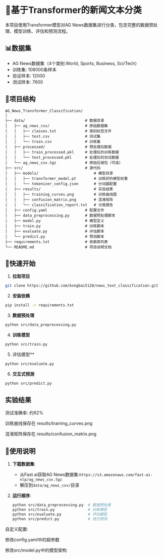 # 🏡基于Transformer的新闻文本分类

本项目使用Transformer模型对AG News数据集进行分类，包含完整的数据预处理、模型训练、评估和预测流程。

## 📊数据集
- AG News数据集（4个类别:World, Sports, Business, Sci/Tech）
- 训练集: 108000条样本
- 验证样本: 12000
- 测试样本: 7600

## 📂项目结构
```bplaintext
AG_News_Transformer_Classification/
│
├── data/                           # 数据目录
│   ├── ag_news_csv/                # 原始数据集
│   │   ├── classes.txt             # 类别标签文件
│   │   ├── test.csv                # 测试集
│   │   └── train.csv               # 训练集
│   ├── processed/                  # 预处理后数据
│   │   ├── train_processed.pkl     # 处理后的训练数据
│   │   └── test_processed.pkl      # 处理后的测试数据
│   └── ag_news_csv.tgz             # 原始压缩包（可选）
├── src/                            # 源代码
│   ├── models/                         # 模型目录
│   │   ├── transformer_model.pt        # 训练好的模型权重
│   │   └── tokenizer_config.json       # 分词器配置
│   ├── results/                        # 实验结果
│   │   ├── training_curves.png         # 训练曲线图
│   │   ├── confusion_matrix.png        # 混淆矩阵
│   │   └── classification_report.txt   # 分类报告
│   ├── config.yaml                 # 配置文件
│   ├── data_preprocessing.py       # 数据预处理脚本
│   ├── model.py                    # 模型定义
│   ├── train.py                    # 训练脚本
│   ├── evaluate.py                 # 评估脚本
│   └── predict.py                  # 预测脚本
├── requirements.txt                # 依赖库列表
└── README.md                       # 项目说明文档
```

## 🚀快速开始
1. **拉取项目**
```bash
git clone https://github.com/kongbai5128/news_text_classification.git
```
2. **安装依赖**
```bash
pip install -r requirements.txt
```
3. **数据预处理**
```bash
python src/data_preprocessing.py
```
4. **训练模型**
```bash
python src/train.py
```
5. 评估模型**
```bash
python src/evaluate.py
```
6. **交互式预测**
```bash
python src/predict.py
```
## 实验结果
测试准确率: 约92%

训练曲线保存在 results/training_curves.png

混淆矩阵保存在 results/confusion_matrix.png



## 📄使用说明

1. **下载数据集**:
   - 从Fast.ai获取AG News数据集:`https://s3.amazonaws.com/fast-ai-nlp/ag_news_csv.tgz`
   - 解压到`data/ag_news_csv/`目录

2. **运行顺序**:
   ```bash
   python src/data_preprocessing.py  # 数据预处理
   python src/train.py               # 训练模型
   python src/evaluate.py            # 评估模型
   python src/predict.py             # 进行预测
   ```
自定义配置:

修改config.yaml中的超参数

修改src/model.py中的模型架构